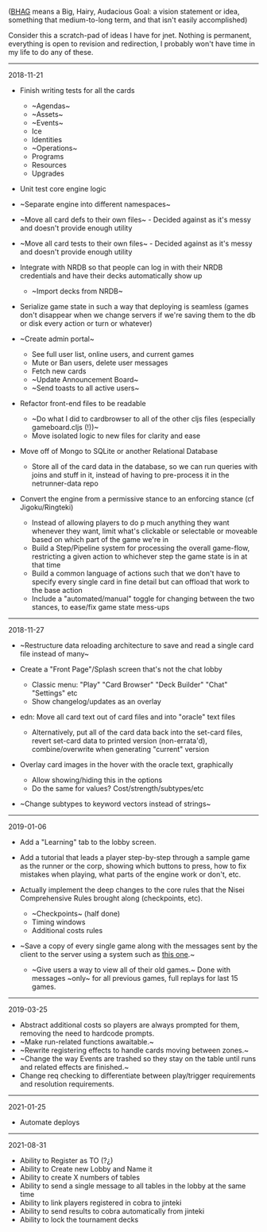 ([BHAG](https://en.wikipedia.org/wiki/Big_Hairy_Audacious_Goal) means a Big, Hairy, Audacious Goal: a vision statement or idea, something that medium-to-long term, and that isn't easily accomplished)

Consider this a scratch-pad of ideas I have for jnet. Nothing is permanent, everything is open to revision and redirection, I probably won't have time in my life to do any of these. 

---
2018-11-21

* Finish writing tests for all the cards
  * ~Agendas~
  * ~Assets~
  * ~Events~
  * Ice
  * Identities
  * ~Operations~
  * Programs
  * Resources
  * Upgrades

* Unit test core engine logic
* ~Separate engine into different namespaces~
* ~Move all card defs to their own files~ - Decided against as it's messy and doesn't provide enough utility
* ~Move all card tests to their own files~ - Decided against as it's messy and doesn't provide enough utility
* Integrate with NRDB so that people can log in with their NRDB credentials and have their decks automatically show up
  * ~Import decks from NRDB~

* Serialize game state in such a way that deploying is seamless (games don't disappear when we change servers if we're saving them to the db or disk every action or turn or whatever)

* ~Create admin portal~
  * See full user list, online users, and current games
  * Mute or Ban users, delete user messages
  * Fetch new cards
  * ~Update Announcement Board~
  * ~Send toasts to all active users~

* Refactor front-end files to be readable
  * ~Do what I did to cardbrowser to all of the other cljs files (especially gameboard.cljs (!))~
  * Move isolated logic to new files for clarity and ease

* Move off of Mongo to SQLite or another Relational Database
  * Store all of the card data in the database, so we can run queries with joins and stuff in it, instead of having to pre-process it in the netrunner-data repo

* Convert the engine from a permissive stance to an enforcing stance (cf Jigoku/Ringteki)
  * Instead of allowing players to do p much anything they want whenever they want, limit what's clickable or selectable or moveable based on which part of the game we're in
  * Build a Step/Pipeline system for processing the overall game-flow, restricting a given action to whichever step the game state is in at that time
  * Build a common language of actions such that we don't have to specify every single card in fine detail but can offload that work to the base action
  * Include a "automated/manual" toggle for changing between the two stances, to ease/fix game state mess-ups

---
2018-11-27

* ~Restructure data reloading architecture to save and read a single card file instead of many~

* Create a "Front Page"/Splash screen that's not the chat lobby
  * Classic menu: "Play" "Card Browser" "Deck Builder" "Chat" "Settings" etc
  * Show changelog/updates as an overlay

* edn: Move all card text out of card files and into "oracle" text files
  * Alternatively, put all of the card data back into the set-card files, revert set-card data to printed version (non-errata'd), combine/overwrite when generating "current" version

* Overlay card images in the hover with the oracle text, graphically
  * Allow showing/hiding this in the options
  * Do the same for values? Cost/strength/subtypes/etc

* ~Change subtypes to keyword vectors instead of strings~

---
2019-01-06

* Add a "Learning" tab to the lobby screen.
* Add a tutorial that leads a player step-by-step through a sample game as the runner or the corp, showing which buttons to press, how to fix mistakes when playing, what parts of the engine work or don't, etc.
* Actually implement the deep changes to the core rules that the Nisei Comprehensive Rules brought along (checkpoints, etc).
  * ~Checkpoints~ (half done)
  * Timing windows
  * Additional costs rules

* ~Save a copy of every single game along with the messages sent by the client to the server using a system such as [this one](http://spootnik.org/entries/2016/12/17/building-an-atomic-database-with-clojure).~
  * ~Give users a way to view all of their old games.~ Done with messages ~only~ for all previous games, full replays for last 15 games.

---
2019-03-25

* Abstract additional costs so players are always prompted for them, removing the need to hardcode prompts.
* ~Make run-related functions awaitable.~
* ~Rewrite registering effects to handle cards moving between zones.~
* ~Change the way Events are trashed so they stay on the table until runs and related effects are finished.~
* Change req checking to differentiate between play/trigger requirements and resolution requirements.

---
2021-01-25

* Automate deploys

---
2021-08-31

* Ability to Register as TO (?¿)
* Ability to Create new Lobby and Name it
* Ability to create X numbers of tables
* Ability to send a single message to all tables in the lobby at the same time
* Ability to link players registered in cobra to jinteki
* Ability to send results to cobra automatically from jinteki
* Ability to lock the tournament decks